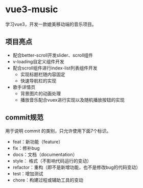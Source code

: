 # vue3-music

学习vue3，开发一款媲美移动端的音乐项目。

## 项目亮点

- 配合better-scroll开发slider、scroll组件
- v-loading自定义组件开发
- 配合scroll组件进行index-list列表组件开发
  - 实现标题栏随内容固定
  - 快速导航栏的实现
- 歌手详情页
  - 背景图片的动画处理
  - 播放音乐配合vuex进行实现以及随机播放按钮的实现

## commit规范

用于说明 commit 的类别，只允许使用下面7个标识。

- feat：新功能（feature）
- fix：修补bug
- docs：文档（documentation）
- style： 格式（不影响代码运行的变动）
- refactor：重构（即不是新增功能，也不是修改bug的代码变动）
- test：增加测试
- chore：构建过程或辅助工具的变动
